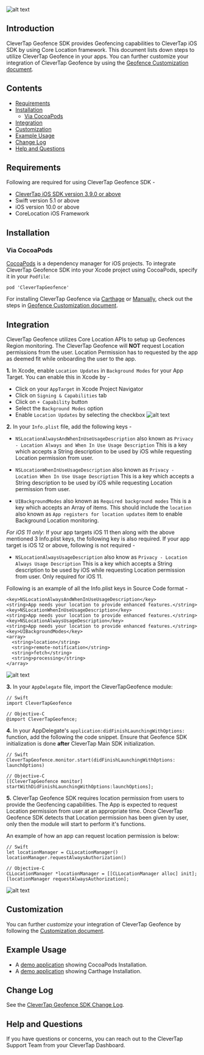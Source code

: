 ![alt text](Docs/CleverTap-logo.png  "CleverTap logo")

## Introduction

CleverTap Geofence SDK provides Geofencing capabilities to CleverTap iOS SDK by using Core Location framework. This document lists down steps to utilize CleverTap Geofence in your apps. You can further customize your integration of CleverTap Geofence by using the [Geofence Customization document](Docs/Customization.md).

## Contents

- [Requirements](#requirements)
- [Installation](#installation)
  - [Via CocoaPods](#via-cocoapods)
- [Integration](#integration)
- [Customization](#customization)
- [Example Usage](#example-usage)
- [Change Log](#change-log)
- [Help and Questions](#help-and-questions)


## Requirements
Following are required for using CleverTap Geofence SDK -
- [CleverTap iOS SDK version 3.9.0 or above](https://github.com/CleverTap/clevertap-ios-sdk/releases)
- Swift version 5.1 or above
- iOS version 10.0 or above
- CoreLocation iOS Framework

## Installation

### Via CocoaPods

[CocoaPods](https://cocoapods.org) is a dependency manager for iOS projects. To integrate CleverTap Geofence SDK into your Xcode project using CocoaPods, specify it in your `Podfile`:

```
pod 'CleverTapGeofence'
```
For installing CleverTap Geofence via [Carthage](Docs/Customization.md#carthage) or [Manually](Docs/Customization.md#manual), check out the steps in [Geofence Customization document](Docs/Customization.md#alternative-installation).

## Integration

CleverTap Geofence utilizes Core Location APIs to setup up Geofences Region monitoring.
 The CleverTap Geofence will **NOT** request Location permissions from the user. Location Permission has to requested by the app as deemed fit while onboarding the user to the app.

**1.** In Xcode, enable `Location Updates` in `Background Modes` for your App Target. You can enable this in Xcode by -
  - Click on your `AppTarget` in Xcode Project Navigator
  - Click on `Signing & Capabilities` tab 
  - Click on `+ Capability` button
  - Select the `Background Modes` option
  - Enable `Location Updates` by selecting the checkbox
  ![alt text](Docs/Capabilities.png  "Capabilities")
  
**2.** In your `Info.plist` file, add the following keys -
  - `NSLocationAlwaysAndWhenInUseUsageDescription` also known as `Privacy - Location Always and When In Use Usage Description`
   This is a key which accepts a String description to be used by iOS while requesting Location permission from user.

  - `NSLocationWhenInUseUsageDescription` also known as `Privacy - Location When In Use Usage Description`
  This is a key which accepts a String description to be used by iOS while requesting Location permission from user.

  - `UIBackgroundModes` also known as `Required background modes`
  This is a key which accepts an Array of items. This should include the `location` also known as `App registers for location updates` item to enable Background Location monitoring.

  *For iOS 11 only*: If your app targets iOS 11 then along with the above mentioned 3 Info.plist keys, the following key is also required. If your app target is iOS 12 or above, following is not required -
  - `NSLocationAlwaysUsageDescription` also know as `Privacy - Location Always Usage Description`
  This is a key which accepts a String description to be used by iOS while requesting Location permission from user. Only required for iOS 11.


  Following is an example of all the Info.plist keys in Source Code format -

  ```
  <key>NSLocationAlwaysAndWhenInUseUsageDescription</key>
  <string>App needs your location to provide enhanced features.</string>
  <key>NSLocationWhenInUseUsageDescription</key>
  <string>App needs your location to provide enhanced features.</string>
  <key>NSLocationAlwaysUsageDescription</key>
  <string>App needs your location to provide enhanced features.</string>
  <key>UIBackgroundModes</key>
  <array>
    <string>location</string>
    <string>remote-notification</string>
    <string>fetch</string>
    <string>processing</string>
  </array>
  ```
  ![alt text](Docs/Info-plist.png "Info.plist")



**3.** In your `AppDelegate` file, import the CleverTapGeofence module:

  ```
  // Swift
  import CleverTapGeofence

  // Objective-C
  @import CleverTapGeofence;
  ```
  
**4.** In your AppDelegate's `application:didFinishLaunchingWithOptions:` function, add the following the code snippet. Ensure that Geofence SDK initialization is done **after** CleverTap Main SDK initialization.

  ```
  // Swift
  CleverTapGeofence.monitor.start(didFinishLaunchingWithOptions: launchOptions)

  // Objective-C
  [[CleverTapGeofence monitor] startWithDidFinishLaunchingWithOptions:launchOptions];
  ```
 
**5.** CleverTap Geofence SDK requires location permission from users to provide the Geofencing capabilities. The App is expected to request Location permission from user at an appropriate time. Once CleverTap Geofence SDK detects that Location permission has been given by user, only then the module will start to perform it's functions.

  An example of how an app can request location permission is below:

  ```
  // Swift
  let locationManager = CLLocationManager()
  locationManager.requestAlwaysAuthorization()

  // Objective-C 
  CLLocationManager *locationManager = [[CLLocationManager alloc] init];
  [locationManager requestAlwaysAuthorization];
  ```


![alt text](Docs/StartGeofence.png  "Example AppDelegate.swift")

## Customization
You can further *customize* your integration of CleverTap Geofence by following the [Customization document](Docs/Customization.md).

## Example Usage

- A [demo application](https://github.com/CleverTap/clevertap-geofence-ios/tree/feature/SDK-104-geofence-support/Examples/CocoapodsExample) showing CocoaPods Installation.
- A [demo application](https://github.com/CleverTap/clevertap-geofence-ios/tree/feature/SDK-104-geofence-support/Examples/CarthageExample) showing Carthage Installation.


## Change Log

See the [CleverTap Geofence SDK Change Log](https://github.com/CleverTap/clevertap-geofence-ios/blob/feature/SDK-104-geofence-support/CHANGELOG.md).


## Help and Questions

If you have questions or concerns, you can reach out to the CleverTap Support Team from your CleverTap Dashboard.
